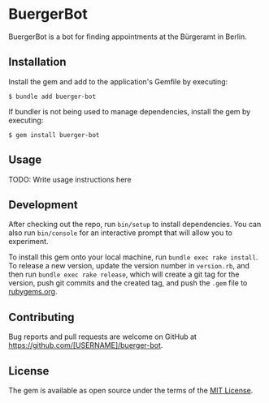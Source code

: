 # BuergerBot

BuergerBot is a bot for finding appointments at the Bürgeramt in Berlin.

## Installation

Install the gem and add to the application's Gemfile by executing:

    $ bundle add buerger-bot

If bundler is not being used to manage dependencies, install the gem by executing:

    $ gem install buerger-bot

## Usage

TODO: Write usage instructions here

## Development

After checking out the repo, run `bin/setup` to install dependencies. You can also run `bin/console` for an interactive prompt that will allow you to experiment.

To install this gem onto your local machine, run `bundle exec rake install`. To release a new version, update the version number in `version.rb`, and then run `bundle exec rake release`, which will create a git tag for the version, push git commits and the created tag, and push the `.gem` file to [rubygems.org](https://rubygems.org).

## Contributing

Bug reports and pull requests are welcome on GitHub at https://github.com/[USERNAME]/buerger-bot.

## License

The gem is available as open source under the terms of the [MIT License](https://opensource.org/licenses/MIT).
